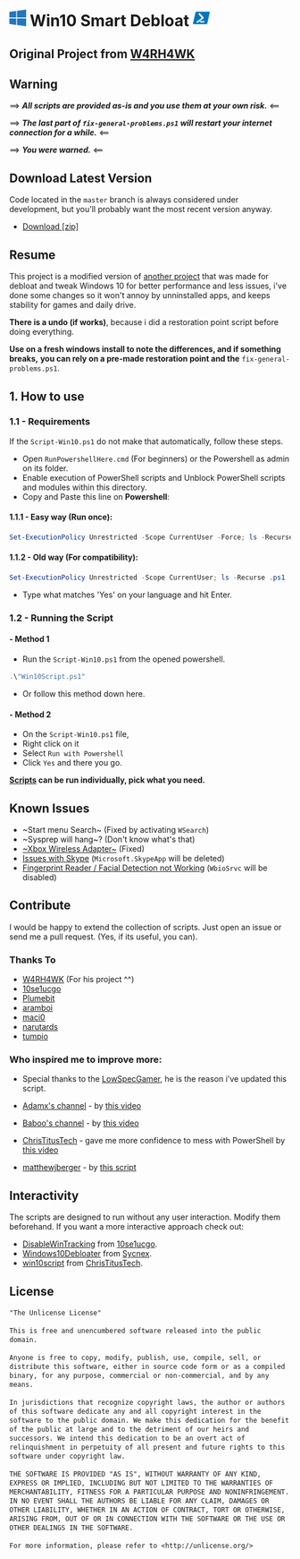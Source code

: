 <h1>
    <img width=30px src="./lib/images/windows-10-logo.png"> Win10 Smart Debloat 
    <img width=30px src="./lib/images/powershell-icon.png">
</h1>

## Original Project from [W4RH4WK](https://github.com/W4RH4WK/Debloat-Windows-10)

## Warning 

==> __*All scripts are provided as-is and you use them at your own risk.*__ <==

==> __*The last part of `fix-general-problems.ps1` will restart your internet connection for a while.*__ <==

==> __*You were warned.*__ <==

## Download Latest Version

Code located in the `master` branch is always considered under development,
but you'll probably want the most recent version anyway.

- [Download [zip]](https://github.com/LeDragoX/Win10SmartDebloat/archive/master.zip)

## Resume

This project is a modified version of [another project](https://github.com/W4RH4WK/Debloat-Windows-10)
that was made for debloat and tweak Windows 10 for better performance and less issues,
i've done some changes so it won't annoy by unninstalled apps, and keeps stability
for games and daily drive.

**There is a undo (if works)**, because i did a restoration point script before
doing everything.

**Use on a fresh windows install to note the differences, and if something breaks,**
**you can rely on a pre-made restoration point and the** `fix-general-problems.ps1`.

## 1. How to use
### 1.1 - Requirements

If the `Script-Win10.ps1` do not make that automatically, follow these steps.

- Open `RunPowershellHere.cmd` (For beginners) or the Powershell as admin on its folder.
- Enable execution of PowerShell scripts and Unblock PowerShell scripts and modules within this directory.
- Copy and Paste this line on **Powershell**:

#### 1.1.1 - Easy way (Run once):

```Powershell
Set-ExecutionPolicy Unrestricted -Scope CurrentUser -Force; ls -Recurse .ps1 | Unblock-File; .\"Win10Script.ps1"
```
#### 1.1.2 - Old way (For compatibility):

```Powershell
Set-ExecutionPolicy Unrestricted -Scope CurrentUser; ls -Recurse .ps1 | Unblock-File
```
- Type what matches 'Yes' on your language and hit Enter.

### 1.2 - Running the Script
#### - Method 1
- Run the `Script-Win10.ps1` from the opened powershell.
```Powershell
.\"Win10Script.ps1"
```
- Or follow this method down here.
#### - Method 2
- On the `Script-Win10.ps1` file,
- Right click on it
- Select `Run with Powershell`
- Click `Yes` and there you go.

**[Scripts](/scripts) can be run individually, pick what you need.**

## Known Issues 

- ~Start menu Search~ (Fixed by activating `WSearch`)
- ~Sysprep will hang~? (Don't know what's that)
- [~Xbox Wireless Adapter~](https://github.com/W4RH4WK/Debloat-Windows-10/issues/78) (Fixed)
- [Issues with Skype](https://github.com/W4RH4WK/Debloat-Windows-10/issues/79) (`Microsoft.SkypeApp` will be deleted)
- [Fingerprint Reader / Facial Detection not Working](https://github.com/W4RH4WK/Debloat-Windows-10/issues/189) (`WbioSrvc` will be disabled)

## Contribute

I would be happy to extend the collection of scripts. 
Just open an issue or send me a pull request. (Yes, if its useful, you can).

### Thanks To

- [W4RH4WK](https://github.com/W4RH4WK) (For his project ^^)
- [10se1ucgo](https://github.com/10se1ucgo)
- [Plumebit](https://github.com/Plumebit)
- [aramboi](https://github.com/aramboi)
- [maci0](https://github.com/maci0)
- [narutards](https://github.com/narutards)
- [tumpio](https://github.com/tumpio)

### Who inspired me to improve more:

- Special thanks to the [LowSpecGamer](https://youtu.be/IU5F01oOzQQ?t=324), he is the reason i've updated this script.

- [Adamx's channel](https://www.youtube.com/channel/UCjidjWX76LR1g5yx18NSrLA) - by [this video](https://youtu.be/hQSkPmZRCjc) 
- [Baboo's channel](https://www.youtube.com/user/baboo) - by [this video](https://youtu.be/qWESrvP_uU8)
- [ChrisTitusTech](https://www.youtube.com/channel/UCg6gPGh8HU2U01vaFCAsvmQ) - gave me more confidence to mess with PowerShell by [this video](https://www.youtube.com/watch?v=ER27pGt5wH0)
- [matthewjberger](https://gist.github.com/matthewjberger) - by [this script](https://gist.github.com/matthewjberger/2f4295887d6cb5738fa34e597f457b7f)

## Interactivity

The scripts are designed to run without any user interaction. Modify them
beforehand. If you want a more interactive approach check out:
- [DisableWinTracking](https://github.com/10se1ucgo/DisableWinTracking) from [10se1ucgo](https://github.com/10se1ucgo).
- [Windows10Debloater](https://github.com/Sycnex/Windows10Debloater) from [Sycnex](https://github.com/Sycnex).
- [win10script](https://github.com/ChrisTitusTech/win10script) from [ChrisTitusTech](https://github.com/ChrisTitusTech).

## License

    "The Unlicense License"

    This is free and unencumbered software released into the public domain.

    Anyone is free to copy, modify, publish, use, compile, sell, or
    distribute this software, either in source code form or as a compiled
    binary, for any purpose, commercial or non-commercial, and by any
    means.

    In jurisdictions that recognize copyright laws, the author or authors
    of this software dedicate any and all copyright interest in the
    software to the public domain. We make this dedication for the benefit
    of the public at large and to the detriment of our heirs and
    successors. We intend this dedication to be an overt act of
    relinquishment in perpetuity of all present and future rights to this
    software under copyright law.

    THE SOFTWARE IS PROVIDED "AS IS", WITHOUT WARRANTY OF ANY KIND,
    EXPRESS OR IMPLIED, INCLUDING BUT NOT LIMITED TO THE WARRANTIES OF
    MERCHANTABILITY, FITNESS FOR A PARTICULAR PURPOSE AND NONINFRINGEMENT.
    IN NO EVENT SHALL THE AUTHORS BE LIABLE FOR ANY CLAIM, DAMAGES OR
    OTHER LIABILITY, WHETHER IN AN ACTION OF CONTRACT, TORT OR OTHERWISE,
    ARISING FROM, OUT OF OR IN CONNECTION WITH THE SOFTWARE OR THE USE OR
    OTHER DEALINGS IN THE SOFTWARE.

    For more information, please refer to <http://unlicense.org/>
